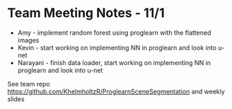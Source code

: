 # Team Meeting Notes - 11/1
- Amy - implement random forest using proglearn with the flattened images
- Kevin - start working on implementing NN in proglearn and look into u-net
- Narayani - finish data loader, start working on implementing NN in proglearn and look into u-net


See team repo https://github.com/KhelmholtzR/ProglearnSceneSegmentation and weekly slides
